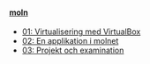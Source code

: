 #### [moln](moln)

* [01: Virtualisering med VirtualBox](moln/kmom01)
* [02: En applikation i molnet](moln/kmom02)
* [03: Projekt och examination](moln/kmom03)
